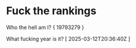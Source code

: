 # Fuck the rankings

Who the hell am I?
{ 19793279 }

What fucking year is it?
[ 2025-03-12T20:36:40Z ]
